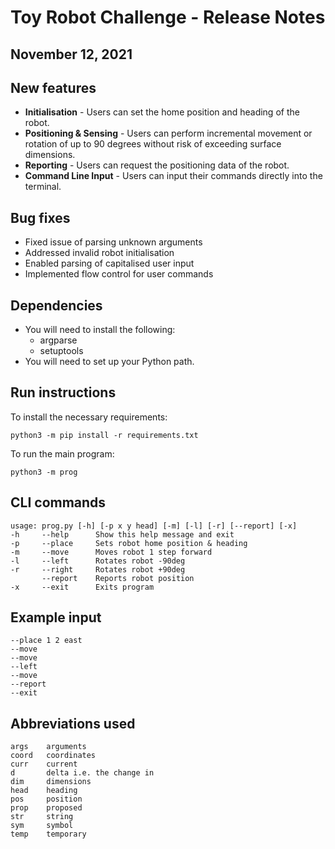 # Toy Robot Challenge - Release Notes
## November 12, 2021

## New features
* **Initialisation** - Users can set the home position and heading of the robot.
* **Positioning & Sensing** - Users can perform incremental movement or rotation of up to 90 degrees without risk of exceeding surface dimensions.
* **Reporting** - Users can request the positioning data of the robot.
* **Command Line Input** - Users can input their commands directly into the terminal.

## Bug fixes
* Fixed issue of parsing unknown arguments
* Addressed invalid robot initialisation
* Enabled parsing of capitalised user input
* Implemented flow control for user commands

## Dependencies
* You will need to install the following:
    * argparse
    * setuptools
* You will need to set up your Python path.

## Run instructions
To install the necessary requirements:
    
    python3 -m pip install -r requirements.txt

To run the main program:
    
    python3 -m prog

## CLI commands
    usage: prog.py [-h] [-p x y head] [-m] [-l] [-r] [--report] [-x]
    -h     --help      Show this help message and exit
    -p     --place     Sets robot home position & heading
    -m     --move      Moves robot 1 step forward
    -l     --left      Rotates robot -90deg
    -r     --right     Rotates robot +90deg
           --report    Reports robot position
    -x     --exit      Exits program

## Example input
    --place 1 2 east
    --move
    --move
    --left
    --move
    --report
    --exit

## Abbreviations used
    args    arguments
    coord   coordinates
    curr    current
    d       delta i.e. the change in
    dim     dimensions
    head    heading
    pos     position
    prop    proposed
    str     string
    sym     symbol
    temp    temporary